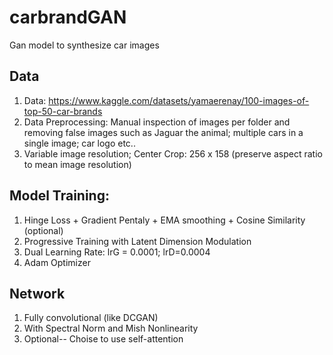 # carbrandGAN
Gan model to synthesize car images

## Data
1. Data: https://www.kaggle.com/datasets/yamaerenay/100-images-of-top-50-car-brands
2. Data Preprocessing: Manual inspection of images per folder and removing false images such as Jaguar the animal; multiple cars in a single image; car logo etc..
3. Variable image resolution; Center Crop: 256 x 158 (preserve aspect ratio to mean image resolution)
## Model Training:
1. Hinge Loss  + Gradient Pentaly + EMA smoothing + Cosine Similarity (optional)
2. Progressive Training with Latent Dimension Modulation
3. Dual Learning Rate: lrG = 0.0001; lrD=0.0004
4. Adam Optimizer
## Network
1. Fully convolutional (like DCGAN)
2. With Spectral Norm and Mish Nonlinearity
3. Optional-- Choise to use self-attention

